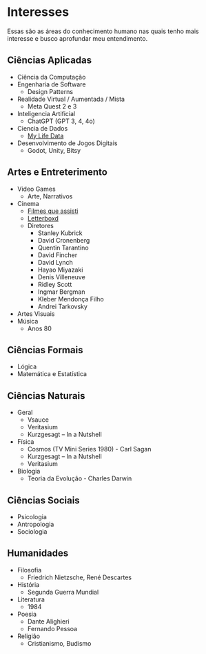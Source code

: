 # Interesses

Essas são as áreas do conhecimento humano nas quais tenho mais interesse e busco aprofundar meu entendimento.

## Ciências Aplicadas
- Ciência da Computação
- Engenharia de Software
    - Design Patterns
- Realidade Virtual / Aumentada / Mista
    - Meta Quest 2 e 3
- Inteligencia Artificial
    - ChatGPT (GPT 3, 4, 4o)
- Ciencia de Dados
    - [My Life Data](https://github.com/andredarcie/my-life-data)
- Desenvolvimento de Jogos Digitais
    - Godot, Unity, Bitsy

## Artes e Entreterimento
- Video Games
    - Arte, Narrativos
- Cinema
    - [Filmes que assisti](https://github.com/andredarcie/my-life-data/blob/master/data/movies/movies_watched.csv)
    - [Letterboxd](https://letterboxd.com/andredarcie/films/)
    - Diretores
        - Stanley Kubrick
        - David Cronenberg
        - Quentin Tarantino
        - David Fincher
        - David Lynch
        - Hayao Miyazaki
        - Denis Villeneuve
        - Ridley Scott
        - Ingmar Bergman
        - Kleber Mendonça Filho
        - Andrei Tarkovsky
- Artes Visuais
- Música
    - Anos 80

## Ciências Formais
- Lógica
- Matemática e Estatística

## Ciências Naturais
- Geral
    - Vsauce
    - Veritasium
    - Kurzgesagt – In a Nutshell
- Física
    - Cosmos (TV Mini Series 1980) - Carl Sagan
    - Kurzgesagt – In a Nutshell
    - Veritasium
- Biologia
    - Teoria da Evolução - Charles Darwin

## Ciências Sociais
- Psicologia
- Antropologia
- Sociologia

## Humanidades
- Filosofia
    - Friedrich Nietzsche, René Descartes
- História
    - Segunda Guerra Mundial
- Literatura
    - 1984
- Poesia
    - Dante Alighieri
    - Fernando Pessoa
- Religião
    - Cristianismo, Budismo

